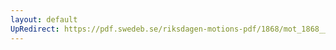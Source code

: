 ```yaml
---
layout: default
UpRedirect: https://pdf.swedeb.se/riksdagen-motions-pdf/1868/mot_1868__ak__00125.pdf
---
```

